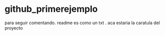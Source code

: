 # github_primerejemplo
para seguir comentando. readme es como un txt . aca estaria la caratula del proyecto
